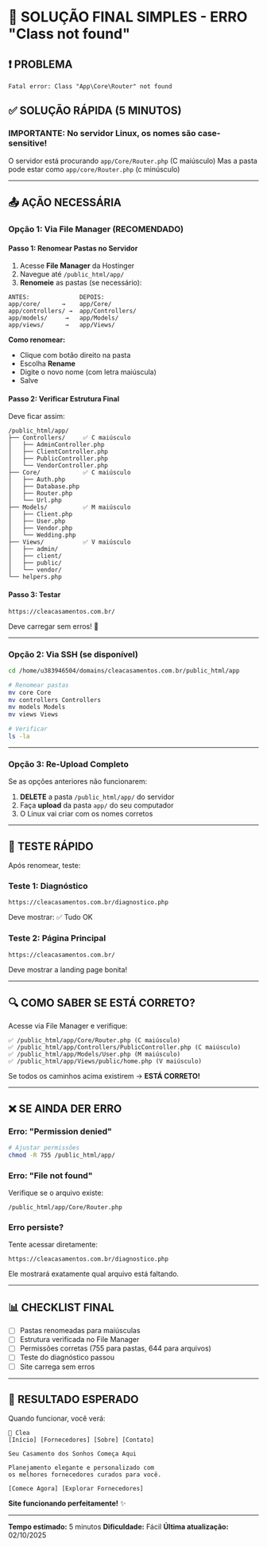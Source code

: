 # 🚀 SOLUÇÃO FINAL SIMPLES - ERRO "Class not found"

## ❗ PROBLEMA

```
Fatal error: Class "App\Core\Router" not found
```

## ✅ SOLUÇÃO RÁPIDA (5 MINUTOS)

### **IMPORTANTE: No servidor Linux, os nomes são case-sensitive!**

O servidor está procurando `app/Core/Router.php` (C maiúsculo)
Mas a pasta pode estar como `app/core/Router.php` (c minúsculo)

---

## 📤 AÇÃO NECESSÁRIA

### **Opção 1: Via File Manager (RECOMENDADO)**

#### Passo 1: Renomear Pastas no Servidor

1. Acesse **File Manager** da Hostinger
2. Navegue até `/public_html/app/`
3. **Renomeie** as pastas (se necessário):

```
ANTES:              DEPOIS:
app/core/      →    app/Core/
app/controllers/ →  app/Controllers/
app/models/     →   app/Models/
app/views/      →   app/Views/
```

**Como renomear:**
- Clique com botão direito na pasta
- Escolha **Rename**
- Digite o novo nome (com letra maiúscula)
- Salve

#### Passo 2: Verificar Estrutura Final

Deve ficar assim:

```
/public_html/app/
├── Controllers/     ✅ C maiúsculo
│   ├── AdminController.php
│   ├── ClientController.php
│   ├── PublicController.php
│   └── VendorController.php
├── Core/            ✅ C maiúsculo
│   ├── Auth.php
│   ├── Database.php
│   ├── Router.php
│   └── Url.php
├── Models/          ✅ M maiúsculo
│   ├── Client.php
│   ├── User.php
│   ├── Vendor.php
│   └── Wedding.php
├── Views/           ✅ V maiúsculo
│   ├── admin/
│   ├── client/
│   ├── public/
│   └── vendor/
└── helpers.php
```

#### Passo 3: Testar

```
https://cleacasamentos.com.br/
```

Deve carregar sem erros! 🎉

---

### **Opção 2: Via SSH (se disponível)**

```bash
cd /home/u383946504/domains/cleacasamentos.com.br/public_html/app

# Renomear pastas
mv core Core
mv controllers Controllers
mv models Models
mv views Views

# Verificar
ls -la
```

---

### **Opção 3: Re-Upload Completo**

Se as opções anteriores não funcionarem:

1. **DELETE** a pasta `/public_html/app/` do servidor
2. Faça **upload** da pasta `app/` do seu computador
3. O Linux vai criar com os nomes corretos

---

## 🧪 TESTE RÁPIDO

Após renomear, teste:

### Teste 1: Diagnóstico
```
https://cleacasamentos.com.br/diagnostico.php
```

Deve mostrar: ✅ Tudo OK

### Teste 2: Página Principal
```
https://cleacasamentos.com.br/
```

Deve mostrar a landing page bonita!

---

## 🔍 COMO SABER SE ESTÁ CORRETO?

Acesse via File Manager e verifique:

```
✅ /public_html/app/Core/Router.php (C maiúsculo)
✅ /public_html/app/Controllers/PublicController.php (C maiúsculo)
✅ /public_html/app/Models/User.php (M maiúsculo)
✅ /public_html/app/Views/public/home.php (V maiúsculo)
```

Se todos os caminhos acima existirem → **ESTÁ CORRETO!**

---

## ❌ SE AINDA DER ERRO

### Erro: "Permission denied"

```bash
# Ajustar permissões
chmod -R 755 /public_html/app/
```

### Erro: "File not found"

Verifique se o arquivo existe:
```
/public_html/app/Core/Router.php
```

### Erro persiste?

Tente acessar diretamente:
```
https://cleacasamentos.com.br/diagnostico.php
```

Ele mostrará exatamente qual arquivo está faltando.

---

## 📊 CHECKLIST FINAL

- [ ] Pastas renomeadas para maiúsculas
- [ ] Estrutura verificada no File Manager
- [ ] Permissões corretas (755 para pastas, 644 para arquivos)
- [ ] Teste do diagnóstico passou
- [ ] Site carrega sem erros

---

## 🎉 RESULTADO ESPERADO

Quando funcionar, você verá:

```
🎨 Clea
[Início] [Fornecedores] [Sobre] [Contato]

Seu Casamento dos Sonhos Começa Aqui

Planejamento elegante e personalizado com
os melhores fornecedores curados para você.

[Comece Agora] [Explorar Fornecedores]
```

**Site funcionando perfeitamente!** ✨

---

**Tempo estimado:** 5 minutos
**Dificuldade:** Fácil
**Última atualização:** 02/10/2025
